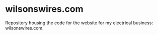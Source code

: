 # wilsonswires.com
Repository housing the code for the website for my electrical business: wilsonswires.com. 
